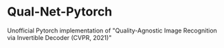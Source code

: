 # Qual-Net-Pytorch
Unofficial Pytorch implementation of "Quality-Agnostic Image Recognition via Invertible Decoder (CVPR, 2021)"
